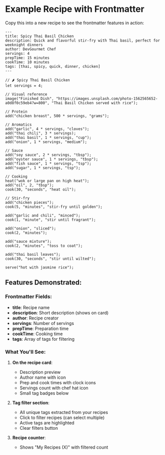 # Example Recipe with Frontmatter

Copy this into a new recipe to see the frontmatter features in action:

```devscript
---
title: Spicy Thai Basil Chicken
description: Quick and flavorful stir-fry with Thai basil, perfect for weeknight dinners
author: DevGourmet Chef
servings: 4
prepTime: 15 minutes
cookTime: 10 minutes
tags: [thai, spicy, quick, dinner, chicken]
---

// 🌶️ Spicy Thai Basil Chicken
let servings = 4;

// Visual reference
image("Finished Dish", "https://images.unsplash.com/photo-1562565652-a0d8f0c59eb4?w=800", "Thai Basil Chicken served with rice");

// Protein
add("chicken breast", 500 * servings, "grams");

// Aromatics
add("garlic", 4 * servings, "cloves");
add("thai chili", 3 * servings);
add("thai basil", 1 * servings, "cup");
add("onion", 1 * servings, "medium");

// Sauce
add("soy sauce", 2 * servings, "tbsp");
add("oyster sauce", 1 * servings, "tbsp");
add("fish sauce", 1 * servings, "tsp");
add("sugar", 1 * servings, "tsp");

// Cooking
heat("wok or large pan on high heat");
add("oil", 2, "tbsp");
cook(30, "seconds", "heat oil");

// Stir-fry
add("chicken pieces");
cook(5, "minutes", "stir-fry until golden");

add("garlic and chili", "minced");
cook(1, "minute", "stir until fragrant");

add("onion", "sliced");
cook(2, "minutes");

add("sauce mixture");
cook(2, "minutes", "toss to coat");

add("thai basil leaves");
cook(30, "seconds", "stir until wilted");

serve("hot with jasmine rice");
```

## Features Demonstrated:

### Frontmatter Fields:
- **title**: Recipe name
- **description**: Short description (shows on card)
- **author**: Recipe creator
- **servings**: Number of servings
- **prepTime**: Preparation time
- **cookTime**: Cooking time
- **tags**: Array of tags for filtering

### What You'll See:
1. **On the recipe card**:
   - Description preview
   - Author name with icon
   - Prep and cook times with clock icons
   - Servings count with chef hat icon
   - Small tag badges below

2. **Tag filter section**:
   - All unique tags extracted from your recipes
   - Click to filter recipes (can select multiple)
   - Active tags are highlighted
   - Clear filters button

3. **Recipe counter**:
   - Shows "My Recipes (X)" with filtered count
